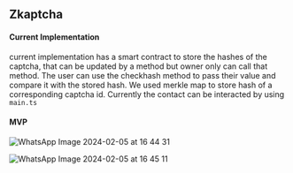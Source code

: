 ## Zkaptcha

#### Current Implementation
 current implementation has a smart contract to store the hashes of the captcha, that can be updated by a method but owner only can call that method. The user can use the checkhash method to pass their value and compare it with the stored hash. We used merkle map to store hash of a corresponding captcha id. Currently the contact can be interacted by using `main.ts` 

#### MVP
![WhatsApp Image 2024-02-05 at 16 44 31](https://github.com/udhaykumarbala/zkaptcha/assets/24606613/13a88d97-1dbd-4b4f-9e79-f7119f96290c)

![WhatsApp Image 2024-02-05 at 16 45 11](https://github.com/udhaykumarbala/zkaptcha/assets/24606613/29ec1c81-dcbb-4b01-a3b8-0b1e53fab336)
